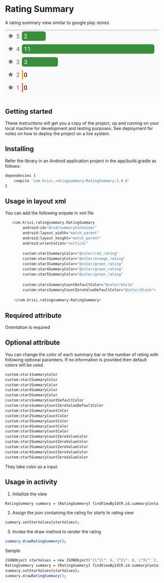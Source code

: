 # Rating Summary

A rating summary view similar to google play stores


![rating_summary](rating_summary.png)

Getting started
-------------------
These instructions will get you a copy of the project, up and running on your local machine for development and testing purposes. See deployment for notes on how to deploy the project on a live system.

Installing
-------------------
Refer the library in an Android application project in the app/build.gradle as follows:

```bash
dependencies {
    compile 'com.krixi.ratingsummary:RatingSummary:1.0.0'
}
```

Usage in layout xml
-------------------
You can add the following snipate in xml file

```bash
   <com.krixi.ratingsummary.RatingSummary
        android:id="@+id/summaryContainer"
        android:layout_width="match_parent"
        android:layout_height="match_parent"
        android:orientation="vertical"

        custom:star1SummaryColor="@color/red_rating"
        custom:star2SummaryColor="@color/orange_rating"
        custom:star3SummaryColor="@color/green_rating"
        custom:star4SummaryColor="@color/green_rating"
        custom:star5SummaryColor="@color/green_rating"

        custom:starsSummaryCountDefaultColor="@color/white"
        custom:starsSummaryCountZeroValueDefaultColor="@color/black">

    </com.krixi.ratingsummary.RatingSummary>
```

Required attribute
-------------------
  Orientation is required

Optional attribute
-------------------
  You can change the color of each summary bar or the number of rating with following optional paramters. If no information is provided then default colors will be used.
  
```bash
custom:star1SummaryColor
custom:star2SummaryColor
custom:star3SummaryColor
custom:star4SummaryColor
custom:star5SummaryColor
custom:starsSummaryCountDefaultColor
custom:starsSummaryCountZeroValueDefaultColor
custom:star1SummaryCountColor
custom:star2SummaryCountColor
custom:star3SummaryCountColor
custom:star4SummaryCountColor
custom:star5SummaryCountColor
custom:star1SummaryCountZeroValueColor
custom:star2SummaryCountZeroValueColor
custom:star3SummaryCountZeroValueColor
custom:star4SummaryCountZeroValueColor
custom:star5SummaryCountZeroValueColor
```

They take color as a input.

Usage in activity
-------------------
  1. Initailize the view
  
  ```bash
  RatingSummary summary = (RatingSummary) findViewById(R.id.summaryContainer);
  ```
  
  2. Assign the json containing the rating for starts to rating view
  
  ```bash
  summary.setStarValues(starValues);
  ```  
  
  3. Invoke the draw method to render the rating
  
  ```bash
  summary.drawRatingSummary();
  ```
  
  Sample 
  
  ```bash
  JSONObject starValues = new JSONObject("{\"1\": 0, \"2\": 0, \"3\": 3, \"4\": 11, \"5\": 2}");
  RatingSummary summary = (RatingSummary) findViewById(R.id.summaryContainer);
  summary.setStarValues(starValues);
  summary.drawRatingSummary();
  ```
  
  



